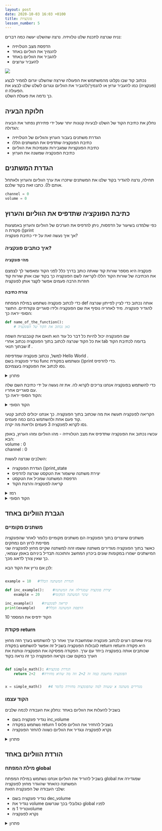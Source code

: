```yaml
---
layout: post
date: 2020-10-03 16:03 +0100
title: פונקציות
lesson_number: 5
---
```


נניח שנרצה לתכנת שלט טלוויזיה. נרצה שהשלט יעשה כמה דברים:

 - הדפסת מצב הטלויזיה 
 - להנמיך את הווליום באחד
 - להגביר את הווליום באחד
 - להעביר ערוצים

![](rc_pic.jfif)

נכתוב קוד שבו נקלוט מהמשתמש את הפעולה שירצה שהשלט יגרום לממיר לבצע (פונקציה) כמו להעביר ערוץ או להנמיך/להגביר את הווליום
ונגרום לשלט שלנו לבצע את הפעולה זו. 
<br>
כך נדמה את פעולת השלט.

## חלוקת הבעיה
נחלק את כתיבת הקוד של השלט לבעיות קטנות יותר שעל ידי פתירתן נפתור את הבעיה הגדולה:
- הגדרת משתנים בעבור הערוץ והווליום של הטלויזיה
- כתיבת הפונקציה שתדפיס את המשתנים הללו
- כתיבת הפונקציות שמגבירות ומנמיכות את הווליום
- כתיבת הפונקציה שמשנה את הערוץ 

## הגדרת המשתנים
תחילה, נרצה להגדיר בקוד שלנו את המשתנים שיזכרו את ערך הווליום והערוץ ולאתחל אותם ל0.
כתבו זאת בקוד שלכם. 
 
```python
channel = 0
volume = 0
```


## כתיבת הפונקציה שתדפיס את הווליום והערוץ
כפי שלמדנו בשיעור על הדפסות, ניתן להדפיס את הערכים של הווליום והערוץ באמצעות פקודת ה 
()print
<br>
אך איך נעשה זאת על ידי כתיבת פונקציה? 

### איך כותבים פונקציה? 
#### מהי פונקציה
פונקציה היא מספר שורות קוד שאתה כותב בדרך כלל לפני הקוד ומאפשר לך לצמצם את הכתיבה של שורות הקוד הללו לקריאה לשם הפונקציה
כך בקוד שבו אותן שורות קוד חוזרות הרבה פעמים אפשר לקצר אותן לפונקציה
#### צורת כתיבה
כדי לכתוב פונקציה נשתמש במילת המפתח
def
אותה נכתוב כדי לציין לפייתון שנרצה להגדיר פונקציה. 
מיד לאחריה נוסיף את שם הפונקציה ולידו סוגריים ונקודתיים. 
התוצר  הסופי יראה כך:

<div dir="ltr">
 
```python
def name_of_the_function():
    # כאן נכתוב את הקוד של הפונקציה 
```
</div>
שם הפונקציה יכול להיות כל דבר כל עוד הוא תואם את קונבנציות השפה
<br>
את כל הקוד שנרצה לכתוב בתוך הפונקציה נכתוב אחרי 
tab 
בדומה לכתיבת  הקוד שבתוך תנאי 
if
.

למשל, נכתוב פונקציה שמדפיסה 
Hello World
.
<br> 
נגדיר פונקציה בשם 
func 
ונשתמש בפקודת 
()print
כדי להדפיס. 
<br> 
נסו לכתוב את הפונקציה בעצמיכם. 

<details>
<summary>
פתרון
</summary>
 
```python
def func():
  # Hello World הפונקציה מדפיסה את המשפט
  print("Hello World")
```

</details>

כדי להשתמש בפונקציה אנחנו צריכים לקרוא לה.  את זה נעשה על ידי כתיבת השם שלה עם סוגריים אחריו.
<br>
הקוד הסופי יראה כך:

<details>
<summary>
הקוד הסופי
</summary>

```python
def func():
    # Hello World הפונקציה מדפיסה את המשפט
    print("Hello World")

func() # הקריאה לפונקציה
 ```
 
</details>
 
הקריאה לפונקציה תעשה את מה שכתוב בתוך הפונקציה. כך אנחנו יכולים לכתוב קטעי קוד פעם אחת ולהשתמש בהם כמה פעמים.
<br>
נסו לקרוא לפונקציה 3 פעמים ולראות מה יקרה. 

עכשיו נכתוב את הפונקציה שתדפיס את מצב הטלוויזיה - מהו הווליום ומהו הערוץ, באופן הבא:
<br>
volume : 0 
<br>
channel : 0
<br>

השלבים שנרצה לעשות:
- הגדרת הפונקציה ()print_state
- יצירת משתנה שישמור את הטקסט שנרצה להדפיס 
- הדפסת המשתנה שמכיל את הטקסט
- קריאה לפונקציה והרצת הקוד  

<details>
<summary>
רמז
</summary>

 ```python
def print_state():
    string = # הטקסט שנרצה להדפיס

func() # הקריאה לפונקציה
 ```

</details>

<details>
<summary>
הקוד הסופי
</summary>

```python
def print_state():
    string = "volume : " + str(volume) + "\n" + "channel : " + str(channel)
    print(string)

print_state() # הקריאה לפונקציה
 ```

</details>

## הגברת הווליום באחד

### משתנים מקומיים 

משתנים שיוצרים בתוך הפונקציה הם משתנים מקומיים כלומר לאחר שהפונקציה מסיימת לרוץ הם נמחקים
<br>
כאשר בתוך הפונקציה מגדירים משתנה ששמו זהה למשתנה שקיים מחוץ לפונקציה שני המישתנים ישמרו במקומות שונים ביכרון המחשב והתוכנה תבדיל ביניהם באופן עצמאי, כך שאין צורך לדאוג מכך. 

לכן אם נריץ את הקוד הבא:
 <div dir="ltr">
 
```python
 
example = 10   #הגדרת המשתנה הכללי

def inc_example():    #יצירת פונקציה שמגדילה את המשתנה
    example = 20      #שינוי המשתנה המקומי

inc_example()    #קריאה לפונקציה
print(example)     #הדפסת המשתנה הכללי

```

</div>
הקוד ידפיס את המספר 10

### פקודת return

נניח שאתם רוצים לכתוב פונקציה שמחשבת ערך ואחר כך להשתמש בערך הזה מחוץ לגבולות הפונקציה
בשביל זה אפשר להשתמש בפקודה return 
return היא פקודה שכותבים אותה בפונקציה ביחד עם ערך. הפקודה מפסיקה את הפונקציה ונותנת את הערך במקום שבו נקראה הפונקציה
כך זה נראה בקוד
 <div dir="ltr">
 
```python
 
def simple_math(): #הגדרת פונקציה 
    return 2+2   #הפונקציה מחשבת כמה זה 2+2 וזה מה שהיא מחזירה


x = simple_math()   #ששווה למה שהפונקציה מחזירה כלומר 4 x מגדירים משתנה 

```
</div>

### הקוד עצמו

בשביל להעלות את הווליום באחד
:נחלק את העבודה לכמה שלבים
- נגדיר פונקציה בשם inc_volume 
- נשתמש בפקודה return בשביל להחזיר את הווליום פלוס 1 
- נקרא לפונקציה ונגדיר את הווליום כשווה להחזר הפונקציה 

<details>
<summary>
פתרון
</summary>

```python
volume = 10

def inc_volume():
   return volume + 1

volume = inc_volume()
```
</details>

## הורדת הווליום באחד

### מילת המפתח global

 בשביל להוריד את הווליום אנחנו נשתמש במילת המפתח global שמגדירה את המשתנה כהאחד שהוגדר מחוץ לפונקציה 
 <br>
שלבי העבודה של הפונקציה הזאת:
- נגדיר פונקציה בשם dec_volume 
- נגדיר את volume כגלובלי בכך שנרשום global לפניו
- נוריד 1 מvolume
- נקרא לפונקציה

<details>
<summary>
פתרון
</summary>
```python
volume = 10

def dec_volume():
    global volume
    volume = volume - 1

dec_volume()
```
</details>

## כתיבת פונקציה שמעבירה ערוץ

### פרמטרים

כדי לשנות את הערוץ לערוץ מסוים אחר אנחנו צריכים להשתמש בפרמטרים
<br>
פרמטרים הם ערכים שאתה מגדיר לפונקציה כשאתה קורא לה
<br>
כדי להשתמש בפרמטרים דבר ראשון צריך כשמגדירים את הפונקציה לכתוב את שם הפרמטר בסוגריים
<br>
<div dir="ltr">
 
```python
def name_of_the_function(name_of_parameter):
```
</div>
פונקציה יכולה לקבל כמה פרמטרים רק צריך לשים פסיק בינהם
<br>
לאחר הגדרת פרמטר בפונקציה אפשר להשתמש בו כמו כל משתנה בפונקציה
<br>
כאשר קוראים לפונקציה צריך למלא את הערך של הפרמטרים לפי הסדר
<br>
<br>
נניח שאתם רוצים לכתוב פונקציה שמחברת שני מספרים ומדפיסה את התוצאה

<details>
<summary>
פתרון
</summary>

```python
def add(num1, num2):
    print(num1 + num2)

add(2, 5)
```

</details>

### הקוד עצמו

שלבי המשימה:
- הגדרת פונקציה שמקבלת פרמטר של ערוץ
- נשתמש בglobal בשביל להתיחס לערוץ הגלובלי 
- שינוי הערוץ שיהיה שווה לערך הפרמטר
- קריאה לפונקציה עם ערוץ חדש

<details>
<summary>
פתרון
</summary>

```python
def change_channel(new_channel):
    global channel
    channel = new_channel

change_channel(34)
```

</details>


## משימת בונוס

### לקיחת פקודות מהמשתמש

על מנת לקחת פקודות מהמשתמש אנחנו נצטרך:
- ליצור משתנה user_command שמקבל טקסט מהמשתמש
- להעביר את הטקסט בתנאי if על מנת לגלות לאיזה פקודה הוא התכוון
- להפנות את הטקסטים print state וdec volume לפונקציות print_state וdec_volume
- להפנות את inc volume לפונקציה inc_volume ולשנות את הערך של volume להחזר
- לבדוק אם הטקסט הוא change channel ואם כן לבקש ערוץ מהמשתמש ולהעביר אותו בפרמטר בchange_channel


<details>
<summary>
רמז
</summary>

 תנסו להתחיל עם להבין מה הפונקציה הנכונה

 ```python
  user_command = input("waiting for commands")
  if user_command == "print state":
      pass   #pass היא פקודה שמאפשרת לכתוב חלק בלי קוד
  if user_command == "inc volume":
      pass
  if user_command == "dec volume":
      pass
  if user_command == "change channel":
      pass
 ```

 </details>

<details>
<summary>
פתרון
</summary>

```python
 user_command = input("waiting for commands")
    if user_command == "print state":
        print_state()
    if user_command == "inc volume":
        volume = inc_volume()
    if user_command == "dec volume":
        dec_volume()
    if user_command == "change channel":
        target_channel = input("please enter target channel")
        change_channel(target_channel)
```

</details>

